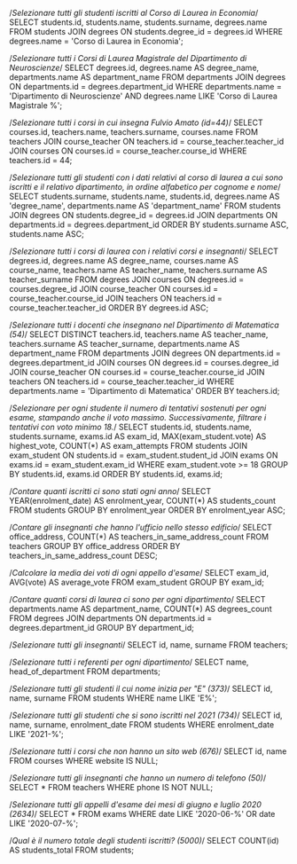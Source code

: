 /*Selezionare tutti gli studenti iscritti al Corso di Laurea in Economia*/
SELECT students.id, students.name, students.surname, degrees.name
FROM students
JOIN degrees ON students.degree_id = degrees.id
WHERE degrees.name = 'Corso di Laurea in Economia';

/*Selezionare tutti i Corsi di Laurea Magistrale del Dipartimento di Neuroscienze*/
SELECT degrees.id, degrees.name AS degree_name, departments.name AS department_name
FROM departments
JOIN degrees ON departments.id = degrees.department_id
WHERE departments.name = 'Dipartimento di Neuroscienze'
AND degrees.name LIKE 'Corso di Laurea Magistrale %';

/*Selezionare tutti i corsi in cui insegna Fulvio Amato (id=44)*/
SELECT courses.id, teachers.name, teachers.surname, courses.name
FROM teachers 
JOIN course_teacher ON teachers.id = course_teacher.teacher_id
JOIN courses ON courses.id = course_teacher.course_id
WHERE teachers.id = 44;

/*Selezionare tutti gli studenti con i dati relativi al corso di laurea a cui sono iscritti e il relativo dipartimento, in ordine alfabetico per cognome e nome*/
SELECT students.surname, students.name, students.id, degrees.name AS 'degree_name', departments.name AS 'department_name'
FROM students
JOIN degrees ON students.degree_id = degrees.id
JOIN departments ON departments.id = degrees.department_id
ORDER BY students.surname ASC, students.name ASC;

/*Selezionare tutti i corsi di laurea con i relativi corsi e insegnanti*/
SELECT degrees.id, degrees.name AS degree_name, courses.name AS course_name, teachers.name AS teacher_name, teachers.surname AS teacher_surname
FROM degrees
JOIN courses ON degrees.id = courses.degree_id
JOIN course_teacher ON courses.id = course_teacher.course_id
JOIN teachers ON teachers.id = course_teacher.teacher_id
ORDER BY degrees.id ASC;

/*Selezionare tutti i docenti che insegnano nel Dipartimento di Matematica (54)*/
SELECT DISTINCT teachers.id, teachers.name AS teacher_name, teachers.surname AS teacher_surname, departments.name AS department_name
FROM departments
JOIN degrees ON departments.id = degrees.department_id
JOIN courses ON degrees.id = courses.degree_id
JOIN course_teacher ON courses.id = course_teacher.course_id
JOIN teachers ON teachers.id = course_teacher.teacher_id
WHERE departments.name = 'Dipartimento di Matematica'
ORDER BY teachers.id;

/*Selezionare per ogni studente il numero di tentativi sostenuti per ogni esame, stampando anche il voto massimo. 
Successivamente, filtrare i tentativi con voto minimo 18.*/
SELECT students.id, students.name, students.surname, exams.id AS exam_id, MAX(exam_student.vote) AS highest_vote, COUNT(*) AS exam_attempts
FROM students
JOIN exam_student ON students.id = exam_student.student_id
JOIN exams ON exams.id = exam_student.exam_id
WHERE exam_student.vote >= 18
GROUP BY students.id, exams.id
ORDER BY students.id, exams.id;

/*Contare quanti iscritti ci sono stati ogni anno*/
SELECT YEAR(enrolment_date) AS enrolment_year, COUNT(*) AS students_count
FROM students
GROUP BY enrolment_year
ORDER BY enrolment_year ASC;

/*Contare gli insegnanti che hanno l'ufficio nello stesso edificio*/
SELECT office_address, COUNT(*) AS teachers_in_same_address_count
FROM teachers
GROUP BY office_address
ORDER BY teachers_in_same_address_count DESC;

/*Calcolare la media dei voti di ogni appello d'esame*/
SELECT exam_id, AVG(vote) AS average_vote
FROM exam_student
GROUP BY exam_id;

/*Contare quanti corsi di laurea ci sono per ogni dipartimento*/
SELECT departments.name AS department_name, COUNT(*) AS degrees_count
FROM degrees
JOIN departments ON departments.id = degrees.department_id
GROUP BY department_id;

/*Selezionare tutti gli insegnanti*/
SELECT id, name, surname
FROM teachers;

/*Selezionare tutti i referenti per ogni dipartimento*/
SELECT name, head_of_department
FROM departments;

/*Selezionare tutti gli studenti il cui nome inizia per "E" (373)*/
SELECT id, name, surname
FROM students
WHERE name LIKE 'E%';

/*Selezionare tutti gli studenti che si sono iscritti nel 2021 (734)*/
SELECT id, name, surname, enrolment_date
FROM students
WHERE enrolment_date LIKE '2021-%';

/*Selezionare tutti i corsi che non hanno un sito web (676)*/
SELECT id, name
FROM courses
WHERE website IS NULL;

/*Selezionare tutti gli insegnanti che hanno un numero di telefono (50)*/
SELECT *
FROM teachers
WHERE phone IS NOT NULL;

/*Selezionare tutti gli appelli d'esame dei mesi di giugno e luglio 2020 (2634)*/
SELECT *
FROM exams
WHERE date LIKE '2020-06-%' OR date LIKE '2020-07-%';

/*Qual è il numero totale degli studenti iscritti? (5000)*/
SELECT COUNT(id) AS students_total
FROM students;